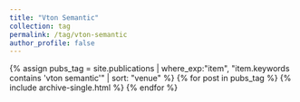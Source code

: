 ```yaml
---
title: "Vton Semantic"
collection: tag
permalink: /tag/vton-semantic
author_profile: false
---
```

{% assign pubs_tag = site.publications | where_exp:"item", "item.keywords contains 'vton semantic'" | sort: "venue" %}
{% for post in pubs_tag %}
  {% include archive-single.html %}
{% endfor %}